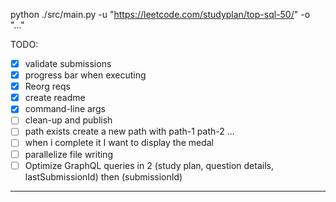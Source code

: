 python ./src/main.py -u "https://leetcode.com/studyplan/top-sql-50/" -o "..\."

TODO:

- [x] validate submissions
- [x] progress bar when executing
- [x] Reorg reqs
- [x] create readme
- [x] command-line args
- [ ] clean-up and publish
- [ ] path exists create a new path with path-1 path-2 ...
- [ ] when i complete it I want to display the medal
- [ ] parallelize file writing
- [ ] Optimize GraphQL queries in 2 (study plan, question details, lastSubmissionId) then (submissionId)

---